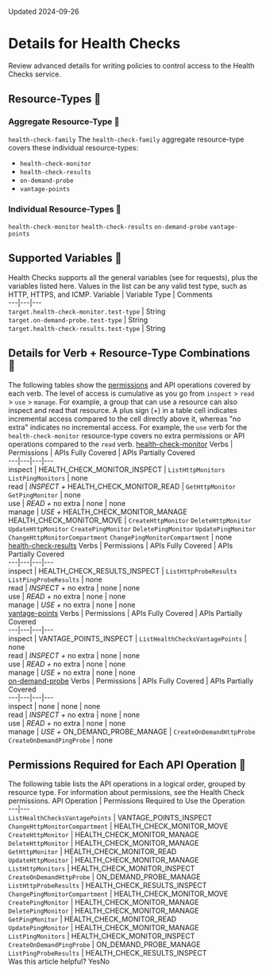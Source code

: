 Updated 2024-09-26
# Details for Health Checks
Review advanced details for writing policies to control access to the Health Checks service.
## Resource-Types 🔗 
### Aggregate Resource-Type 🔗 
`health-check-family`
The `health-check-family` aggregate resource-type covers these individual resource-types:
  * `health-check-monitor`
  * `health-check-results`
  * `on-demand-probe`
  * `vantage-points`


### Individual Resource-Types 🔗 
`health-check-monitor`
`health-check-results`
`on-demand-probe`
`vantage-points`
## Supported Variables 🔗 
Health Checks supports all the general variables (see for requests), plus the variables listed here. Values in the list can be any valid test type, such as HTTP, HTTPS, and ICMP.
Variable | Variable Type | Comments  
---|---|---  
`target.health-check-monitor.test-type` | String  
`target.on-demand-probe.test-type` | String  
`target.health-check-results.test-type` | String  
## Details for Verb + Resource-Type Combinations 🔗 
The following tables show the [permissions](https://docs.oracle.com/iaas/Content/Identity/policies/permissions.htm) and API operations covered by each verb. The level of access is cumulative as you go from `inspect` > `read` > `use` > `manage`. For example, a group that can use a resource can also inspect and read that resource. A plus sign (+) in a table cell indicates incremental access compared to the cell directly above it, whereas "no extra" indicates no incremental access. 
For example, the `use` verb for the `health-check-monitor` resource-type covers no extra permissions or API operations compared to the `read` verb.
[health-check-monitor](https://docs.oracle.com/en-us/iaas/Content/Identity/Reference/healthcheckpolicyreference.htm)
Verbs | Permissions | APIs Fully Covered | APIs Partially Covered  
---|---|---|---  
inspect |  HEALTH_CHECK_MONITOR_INSPECT |  `ListHttpMonitors` `ListPingMonitors` | none  
read |  _INSPECT +_ HEALTH_CHECK_MONITOR_READ |  `GetHttpMonitor` `GetPingMonitor` | none  
use |  _READ +_ no extra | none | none  
manage |  _USE +_ HEALTH_CHECK_MONITOR_MANAGE HEALTH_CHECK_MONITOR_MOVE |  `CreateHttpMonitor` `DeleteHttpMonitor` `UpdateHttpMonitor` `CreatePingMonitor` `DeletePingMonitor` `UpdatePingMonitor` `ChangeHttpMonitorCompartment` `ChangePingMonitorCompartment` | none  
[health-check-results](https://docs.oracle.com/en-us/iaas/Content/Identity/Reference/healthcheckpolicyreference.htm)
Verbs | Permissions | APIs Fully Covered | APIs Partially Covered  
---|---|---|---  
inspect |  HEALTH_CHECK_RESULTS_INSPECT |  `ListHttpProbeResults` `ListPingProbeResults` | none  
read |  _INSPECT +_ no extra | none | none  
use |  _READ +_ no extra | none | none  
manage |  _USE +_ no extra | none | none  
[vantage-points](https://docs.oracle.com/en-us/iaas/Content/Identity/Reference/healthcheckpolicyreference.htm)
Verbs | Permissions | APIs Fully Covered | APIs Partially Covered  
---|---|---|---  
inspect | VANTAGE_POINTS_INSPECT | `ListHealthChecksVantagePoints` | none  
read |  _INSPECT +_ no extra | none | none  
use |  _READ +_ no extra | none | none  
manage |  _USE +_ no extra | none | none  
[on-demand-probe](https://docs.oracle.com/en-us/iaas/Content/Identity/Reference/healthcheckpolicyreference.htm)
Verbs | Permissions | APIs Fully Covered | APIs Partially Covered  
---|---|---|---  
inspect | none | none | none  
read |  _INSPECT +_ no extra | none | none  
use |  _READ +_ no extra | none | none  
manage |  _USE +_ ON_DEMAND_PROBE_MANAGE |  `CreateOnDemandHttpProbe` `CreateOnDemandPingProbe` | none  
## Permissions Required for Each API Operation 🔗 
The following table lists the API operations in a logical order, grouped by resource type.
For information about permissions, see the Health Check permissions.
API Operation | Permissions Required to Use the Operation  
---|---  
`ListHealthChecksVantagePoints` | VANTAGE_POINTS_INSPECT  
`ChangeHttpMonitorCompartment` | HEALTH_CHECK_MONITOR_MOVE  
`CreateHttpMonitor` | HEALTH_CHECK_MONITOR_MANAGE  
`DeleteHttpMonitor` | HEALTH_CHECK_MONITOR_MANAGE  
`GetHttpMonitor` | HEALTH_CHECK_MONITOR_READ  
`UpdateHttpMonitor` | HEALTH_CHECK_MONITOR_MANAGE  
`ListHttpMonitors` | HEALTH_CHECK_MONITOR_INSPECT  
`CreateOnDemandHttpProbe` | ON_DEMAND_PROBE_MANAGE  
`ListHttpProbeResults` | HEALTH_CHECK_RESULTS_INSPECT  
`ChangePingMonitorCompartment` | HEALTH_CHECK_MONITOR_MOVE  
`CreatePingMonitor` | HEALTH_CHECK_MONITOR_MANAGE  
`DeletePingMonitor` | HEALTH_CHECK_MONITOR_MANAGE  
`GetPingMonitor` | HEALTH_CHECK_MONITOR_READ  
`UpdatePingMonitor` | HEALTH_CHECK_MONITOR_MANAGE  
`ListPingMonitors` | HEALTH_CHECK_MONITOR_INSPECT  
`CreateOnDemandPingProbe` | ON_DEMAND_PROBE_MANAGE  
`ListPingProbeResults` | HEALTH_CHECK_RESULTS_INSPECT  
Was this article helpful?
YesNo

